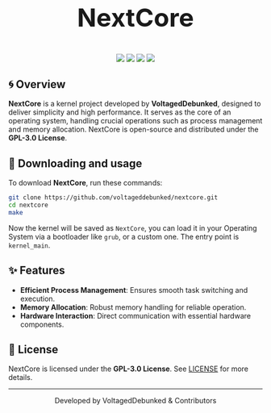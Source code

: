 <h2 align="center" style="font-size: 50px;">NextCore</h2>
<p align="center">
  <img src="https://img.shields.io/github/license/VoltagedDebunked/nextcore?color=blue&style=for-the-badge">
  <img src="https://img.shields.io/github/stars/VoltagedDebunked/nextcore?style=for-the-badge">
  <img src="https://img.shields.io/github/forks/VoltagedDebunked/nextcore?style=for-the-badge">
  <img src="https://img.shields.io/badge/build-stable-green?style=for-the-badge">
</p>

## 🌀 Overview

**NextCore** is a kernel project developed by **VoltagedDebunked**, designed to deliver simplicity and high performance. It serves as the core of an operating system, handling crucial operations such as process management and memory allocation. NextCore is open-source and distributed under the **GPL-3.0 License**.

## 🔽 Downloading and usage

To download **NextCore**, run these commands:

```bash
git clone https://github.com/voltageddebunked/nextcore.git
cd nextcore
make
```

Now the kernel will be saved as `NextCore`, you can load it in your Operating System via a bootloader like `grub`, or a custom one. The entry point is `kernel_main`.

## ✨ Features

- **Efficient Process Management**: Ensures smooth task switching and execution.
- **Memory Allocation**: Robust memory handling for reliable operation.
- **Hardware Interaction**: Direct communication with essential hardware components.

## 📜 License

NextCore is licensed under the **GPL-3.0 License**. See [LICENSE](LICENSE) for more details.

---

<p align="center">Developed by VoltagedDebunked & Contributors</p>
